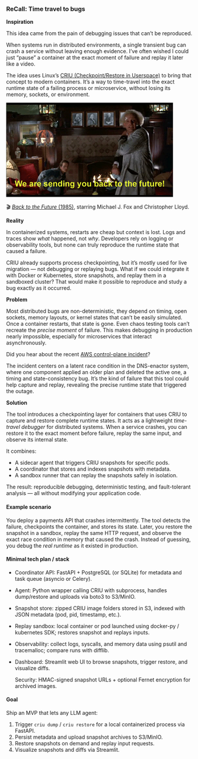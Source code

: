 ### ReCall: Time travel to bugs

**Inspiration**

This idea came from the pain of debugging issues that can’t be reproduced. 

When systems run in distributed environments, a single transient bug can crash a service without leaving enough evidence. I’ve often wished I could just “pause” a container at the exact moment of failure and replay it later like a video.

The idea uses Linux’s [CRIU (Checkpoint/Restore in Userspace)](https://criu.org/Main_Page) to bring that concept to modern containers. It’s a way to time-travel into the exact runtime state of a failing process or microservice, without losing its memory, sockets, or environment.

![back-to-the-future](assets/back-to-the-future.gif)

🎬 [*Back to the Future* (1985)](https://www.imdb.com/title/tt0088763/), starring Michael J. Fox and Christopher Lloyd. 

**Reality**

In containerized systems, restarts are cheap but context is lost. Logs and traces show *what* happened, not *why*. Developers rely on logging or observability tools, but none can truly reproduce the runtime state that caused a failure.

CRIU already supports process checkpointing, but it’s mostly used for live migration — not debugging or replaying bugs. What if we could integrate it with Docker or Kubernetes, store snapshots, and replay them in a sandboxed cluster? That would make it possible to reproduce and study a bug exactly as it occurred.

**Problem**

Most distributed bugs are non-deterministic, they depend on timing, open sockets, memory layouts, or kernel states that can’t be easily simulated. Once a container restarts, that state is gone. Even chaos testing tools can’t recreate the *precise moment* of failure.  This makes debugging in production nearly impossible, especially for microservices that interact asynchronously.

Did you hear about the recent [AWS control-plane incident](https://aws.amazon.com/message/101925/)?

The incident centers on a latent race condition in the DNS-enactor system, where one component applied an older plan and deleted the active one, a timing and state-consistency bug. It’s the kind of failure that this tool could help capture and replay, revealing the precise runtime state that triggered the outage.

**Solution**

The tool introduces a checkpointing layer for containers that uses CRIU to capture and restore complete runtime states. It acts as a lightweight *time-travel debugger* for distributed systems. When a service crashes, you can restore it to the exact moment before failure, replay the same input, and observe its internal state.

It combines:

- A sidecar agent that triggers CRIU snapshots for specific pods.
- A coordinator that stores and indexes snapshots with metadata.
- A sandbox runner that can replay the snapshots safely in isolation.

The result: reproducible debugging, deterministic testing, and fault-tolerant analysis — all without modifying your application code.

#### Example scenario

You deploy a payments API that crashes intermittently. The tool detects the failure, checkpoints the container, and stores its state. Later, you restore the snapshot in a sandbox, replay the same HTTP request, and observe the exact race condition in memory that caused the crash. Instead of guessing, you debug the *real runtime* as it existed in production.

#### Minimal tech plan / stack

- Coordinator API: FastAPI + PostgreSQL (or SQLite) for metadata and task queue (asyncio or Celery).
- Agent: Python wrapper calling CRIU with subprocess, handles dump/restore and uploads via boto3 to S3/MinIO.
- Snapshot store: zipped CRIU image folders stored in S3, indexed with JSON metadata (pod, pid, timestamp, etc.).
- Replay sandbox: local container or pod launched using docker-py / kubernetes SDK; restores snapshot and replays inputs.
- Observability: collect logs, syscalls, and memory data using psutil and tracemalloc; compare runs with difflib.
- Dashboard: Streamlit web UI to browse snapshots, trigger restore, and visualize diffs.

  Security: HMAC-signed snapshot URLs + optional Fernet encryption for archived images.

#### Goal

Ship an MVP that lets any LLM agent:

1. Trigger `criu dump` / `criu restore` for a local containerized process via FastAPI.
2. Persist metadata and upload snapshot archives to S3/MinIO.
3. Restore snapshots on demand and replay input requests.
4. Visualize snapshots and diffs via Streamlit.
